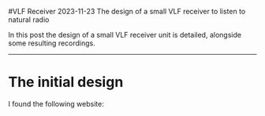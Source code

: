 #VLF Receiver
2023-11-23
The design of a small VLF receiver to listen to natural radio

In this post the design of a small VLF receiver unit is detailed, alongside some resulting recordings.

---

# The initial design

I found the following website: 
